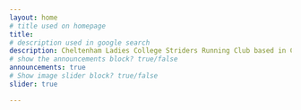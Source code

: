 ```yaml
---
layout: home
# title used on homepage
title: 
# description used in google search
description: Cheltenham Ladies College Striders Running Club based in Cheltenham Gloucestershire
# show the announcements block? true/false
announcements: true
# Show image slider block? true/false
slider: true

---
```


